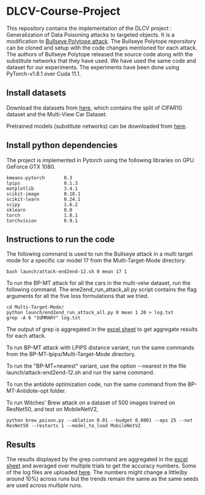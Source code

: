 # DLCV-Course-Project
This repository contains the implementation of the DLCV project : Generalization of Data Poisoning attacks to targeted objects. 
It is a modification to [Bullseye Polytope attack](https://github.com/ucsb-seclab/BullseyePoison). The Bullseye Polytope reporsitory can be cloned and setup with the code changes mentioned for each attack. The authors of Bullseye Polytope released the source code along with the substitute networks that they have used. We have used the same code and dataset for our experiments. The experiments have been done using PyTorch-v1.8.1 over Cuda 11.1. 

## Install datasets
Download the datasets from [here](https://drive.google.com/file/d/1wVRobdlwvD9-VL9mYKCu_onq8PbbyP0V/view), which contains the split of CIFAR10 dataset and the Multi-View Car Dataset.

Pretrained models (substitute networks) can be downloaded from [here](https://drive.google.com/file/d/1TwxNbJ1arDNQrBJdt5AFeaAbKC65HOko/view).


## Install python dependencies
The project is implemented in Pytorch using the following libraries on GPU GeForce GTX 1080.
```
kmeans-pytorch       0.3
lpips                0.1.3
matplotlib           3.4.1
scikit-image         0.18.1
scikit-learn         0.24.1
scipy                1.6.2
sklearn              0.0
torch                1.8.1
torchvision          0.9.1
```

## Instructions to run the code
The following command is used to run the Bullseye attack in a multi target mode for a specific car model 17 from the Multi-Target-Mode directory.
```
bash launch/attack-end2end-12.sh 0 mean 17 1
```
To run the BP-MT attack for all the cars in the multi-veiw dataset, run the following command. The ene2end_run_attack_all.py script contains the flag arguments for all the five loss formulations that we tried.
```
cd Multi-Target-Mode/
python launch/end2end_run_attack_all.py 0 mean 1 20 > log.txt
grep -A 6 "SUMMARY" log.txt
```
The output of grep is aggregated in the [excel sheet](https://github.com/sunan93/DLCV-Course-Project/tree/master/Results) to get aggregate results for each attack.

To run BP-MT attack with LPIPS distance variant, run the same commands from the BP-MT-lpips/Multi-Target-Mode directory. 

To run the "BP-MT+nearest" variant, use the option --nearest in the file launch/attack-end2end-12.sh and run the same command.

To run the antidote optimization code, run the same command from the BP-MT-Antidote-opt folder.

To run Witches' Brew attack on a dataset of 500 images trained on ResNet50, and test on MobileNetV2, 
```
python brew_poison.py --ablation 0.01 --budget 0.0001 --eps 25 --net ResNet50 --restarts 1 --model_to_load MobileNetV2
```

## Results
The results displayed by the grep command are aggregated in the [excel sheet](https://github.com/sunan93/DLCV-Course-Project/tree/master/Results) and averaged over multiple trials to get the accuracy numbers. Some of the log files are uploaded [here](https://github.com/sunan93/DLCV-Course-Project/tree/master/Results). The numbers might change a little(by around 10%) across runs but the trends remain the same as the same seeds are used across multiple runs.